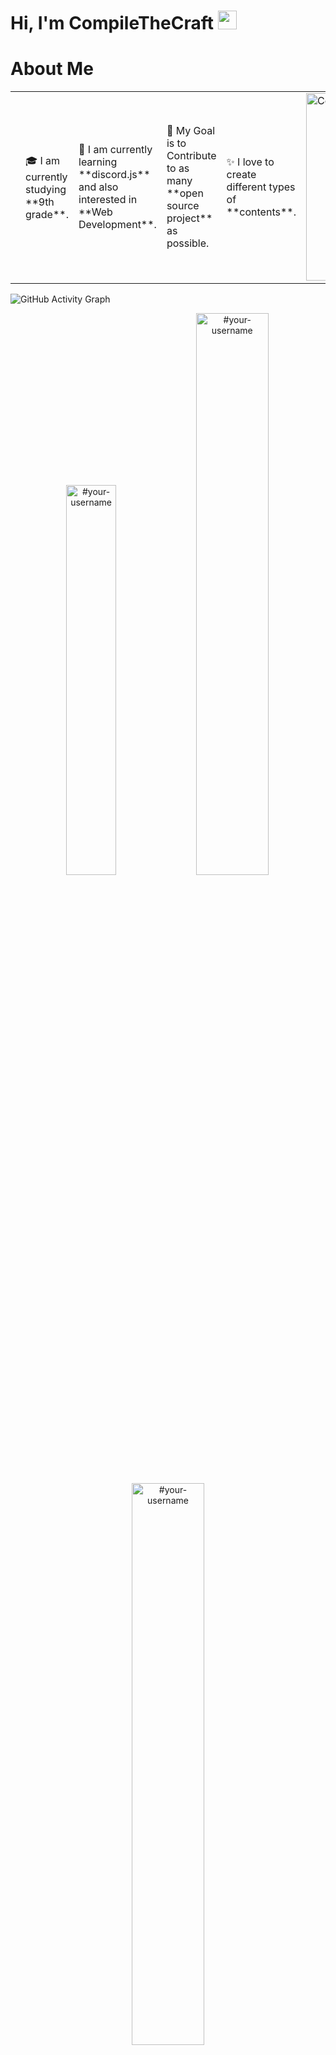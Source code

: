 # Hi, I'm CompileTheCraft <img src="https://github.com/TheDudeThatCode/TheDudeThatCode/blob/master/Assets/Hi.gif" width="30px">

# About Me
<table>
<tr>
  <td align="center">
  <td>🎓 I am currently studying **9th grade**.</td>
  <td>🌱 I am currently learning **discord.js** and also interested in **Web Development**.</td>
  <td>🎯 My Goal is to Contribute to as many **open source project** as possible.</td>
  <td>✨ I love to create different types of **contents**.</td>
  </td>
 <td>
    <a href="https://app.daily.dev/CompileTheCraft"><img src="https://api.daily.dev/devcards/4da3b933329c4199ad317451221ac94f.png?r=n73" width="300" alt="CompileTheCraft's Dev Card"/></a>
  </td>
</tr>
</table>

![GitHub Activity Graph](https://activity-graph.herokuapp.com/graph?username=CompileTheCraft&theme=dracula&hide_border=true)

<p align="center">
<img width="40%" src="https://github-readme-stats.vercel.app/api/top-langs?username=CompileTheCraft&show_icons=true&theme=dracula&title_color=ff8000&text_color=ffffff&bg_color=6a6a6a&locale=en&layout=compact&hide_border=true" alt="#your-username" /> 
<img width="48%" src="https://github-readme-stats.vercel.app/api?username=CompileTheCraft&show_icons=true&theme=dracula&title_color=ff8000&text_color=ffffff&bg_color=6a6a6a&locale=en&hide_border=true" alt="#your-username" />
<img width="48%" src="https://github-readme-streak-stats.herokuapp.com/?user=CompileTheCraft&theme=highcontrast&hide_border=true" alt="#your-username" />
</p>

